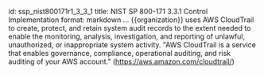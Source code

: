 id: ssp_nist800171r1_3_3_1
title: NIST SP 800-171 3.3.1 Control Implementation
format: markdown
...
{{organization}} uses AWS CloudTrail to create, protect, and retain system audit records to the extent needed to enable the monitoring, analysis, investigation, and reporting of unlawful, unauthorized, or inappropriate system activity. "AWS CloudTrail is a service that enables governance, compliance, operational auditing, and risk auditing of your AWS account." (https://aws.amazon.com/cloudtrail/)

